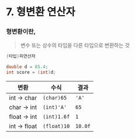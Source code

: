 # 7. 형변환 연산자

### 형변환이란,

> 변수 또는 상수의 타입을 다른 타입으로 변환하는 것
> 

```java
(타입)피연산자

double d = 85.4;
int score = (int)d;
```

| 변환 | 수식 | 결과 |
| --- | --- | --- |
| int → char | `(char)65` | `'A'` |
| char → int | `(int)'A'` | `65` |
| float → int | `(int)1.6f` | `1` |
| int → float | `(float)10` | `10.0f` |
